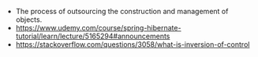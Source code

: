 - The process of outsourcing the construction and management of objects.
- https://www.udemy.com/course/spring-hibernate-tutorial/learn/lecture/5165294#announcements
- https://stackoverflow.com/questions/3058/what-is-inversion-of-control
